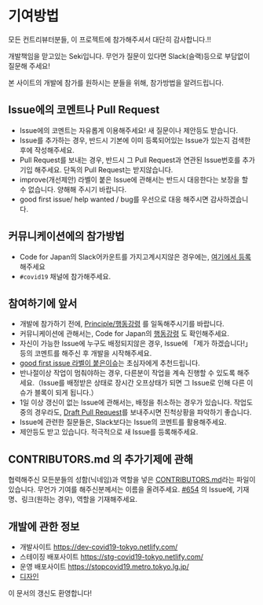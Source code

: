 # 기여방법
모든 컨트리뷰터분들, 이 프로젝트에 참가해주셔서 대단히 감사합니다.!!

개발책임을 맏고있는 Seki입니다. 무언가 질문이 있다면 Slack(슬랙)등으로 부담없이 질문해 주세요! 

본 사이트의 개발에 참가를 원하시는 분들을 위해, 참가방법을 알려드립니다.

## Issue에의 코멘트나 Pull Request
* Issue에의 코멘트는 자유롭게 이용해주세요! 새 질문이나 제안등도 받습니다.
* Issue를 추가하는 경우, 반드시 기본에 이미 등록되어있는 Issue가 있는지 검색한 후에 작성해주세요.
* Pull Request를 보내는 경우, 반드시 그 Pull Request과 연관된 Issue번호를 추가 기입 해주세요. 단독의 Pull Request는 받지않습니다.
* improve(개선제안) 라벨이 붙은 Issue에 관해서는 반드시 대응한다는 보장을 할 수 없습니다. 양해해 주시기 바랍니다.
* good first issue/ help wanted / bug를 우선으로 대응 해주시면 감사하겠습니다.

## 커뮤니케이션에의 참가방법
* Code for Japan의 Slack어카운트를 가지고계시지않은 경우에는, [여기에서 등록](https://cfjslackin.herokuapp.com/)해주세요
* `#covid19` 채널에 참가해주세요.

## 참여하기에 앞서
* 개발에 참가하기 전에, [Principle/행동강령](CODE_OF_CONDUCT_KO.md) 를 일독해주시기를 바랍니다.
* 커뮤니케이션에 관해서는, Code for Japan의 [행동강령](https://github.com/codeforjapan/codeofconduct) 도 확인해주세요.
* 자신이 가능한 Issue에 누구도 배정되지않은 경우, Issue에 「제가 하겠습니다!」등의 코멘트를 해주신 후 개발을 시작해주세요.
* [good first issue 라벨이 붙은이슈](https://github.com/tokyo-metropolitan-gov/covid19/issues?q=is%3Aissue+is%3Aopen+label%3A%22good+first+issue%22)는 초심자에게 추천드립니다.
* 반나절이상 작업이 멈춰야하는 경우, 다른분이 작업을 계속 진행할 수 있도록 해주세요.（Issue를 배정받은 상태로 장시간 오프상태가 되면 그 Issue로 인해 다른 이슈가 블록이 되게 됩니다.）
* 1일 이상 갱신이 없는 Issue에 관해서는, 배정을 취소하는 경우가 있습니다. 작업도중의 경우라도, [Draft Pull Request](https://qiita.com/tatane616/items/13da1b6797a7b871ad58)를 보내주시면 진척상황을 파악하기 좋습니다.
* Issue에 관련한 질문들은, Slack보다는 Issue의 코멘트를 활용해주세요.
* 제안등도 받고 있습니다. 적극적으로 새 Issue를 등록해주세요.

## CONTRIBUTORS.md 의 추가기제에 관해
협력해주신 모든분들의 성함(닉네임)과 역할을 넣은 [CONTRIBUTORS.md](https://github.com/tokyo-metropolitan-gov/covid19/blob/development/CONTRIBUTORS.md)라는 파일이 있습니다.
무언가 기여를 해주신분께서는 이름을 올려주세요.
[#654](https://github.com/tokyo-metropolitan-gov/covid19/issues/654) 의 Issue에, 기재명、링크(원하는 경우), 역할을 기재해주세요.

## 개발에 관한 정보
* 개발사이트 https://dev-covid19-tokyo.netlify.com/
* 스테이징 배포사이트 https://stg-covid19-tokyo.netlify.com/
* 운영 배포사이트 https://stopcovid19.metro.tokyo.lg.jp/
* [디자인](https://www.figma.com/file/V7vt80p2gauhdgTZeVNbgj/UI%E3%83%87%E3%82%B6%E3%82%A4%E3%83%B3?node-id=121%3A156)

이 문서의 갱신도 환영합니다!
